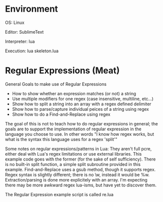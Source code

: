 Environment
=====
OS: Linux

Editor: SublimeText

Interpreter: lua

Execution: lua skeleton.lua

Regular Expressions (Meat)
=====
General Goals to make use of Regular Expressions

* How to show whether an expression matches (or not) a string
* Use multiple modifiers for one regex (case insensitive, multiline, etc...)
* Show how to split a string into an array with a regex defined delimiter
* Show how to parse/capture individual peices of a string using regex
* Show how to do a Find-and-Replace using regex

The goal of this is not to teach how to do regular expressions in general; the goals are to support the implementation of regular expression in the language you choose to use. In other words "I know how regex works, but what is the syntax this language uses for a regex 'split'"

Some notes on regular expressions/patterns in Lua:
They aren't full pcre, either deal with Lua's regex limitations or use external libraries. This example code goes with the former (for the sake of self sufficiency). There is no built-in split function, a simple split subroutine provided in this example. Find-and-Replace uses a gsub method, though it supports regex. Regex syntax is slightly different; there is no \w, instead it would be %w. Extraction/parsing is done more explicitely with an array. I'm expecting there may be more awkward regex lua-isms, but have yet to discover them.

The Regular Expression example script is called re.lua
